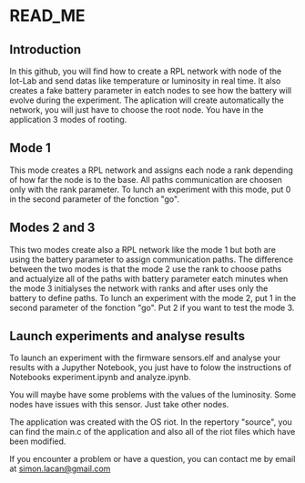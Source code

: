 # READ_ME
## Introduction
In this github, you will find how to create a RPL network with node of the Iot-Lab and send datas like temperature or luminosity in real time. It also creates a fake battery parameter in eatch nodes to see how the battery will evolve during the experiment. 
The aplication will create automatically the network, you will just have to choose the root node.
You have in the application 3 modes of rooting. 

## Mode 1
This mode creates a  RPL network and assigns each node a rank depending of how far the node is to the base. All paths communication are choosen only with the rank parameter. To lunch an experiment with this mode, put 0 in the second parameter of the fonction "go".

## Modes 2 and 3
This two modes create also a RPL network like the mode 1 but both are using the battery parameter to assign communication paths. The difference between the two modes is that the mode 2 use the rank to choose paths and actualyize all of the paths with battery parameter eatch minutes when the mode 3 initialyses the network with ranks and after uses only the battery to define paths.
To lunch an experiment with the mode 2, put 1 in the second parameter of the fonction "go". Put 2 if you want to test the mode 3.

## Launch experiments and analyse results
To launch an experiment with the firmware sensors.elf and analyse your results with a Jupyther Notebook, you just have to folow the instructions of Notebooks experiment.ipynb and analyze.ipynb.

You will maybe have some problems with the values of the luminosity. Some nodes have issues with this sensor. Just take other nodes.

The application was created with the OS riot. In the repertory "source", you can find the main.c of the application and also all of the riot files which have been modified.

If you encounter a problem or have a question, you can contact me by email at simon.lacan@gmail.com 





